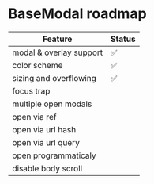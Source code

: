 # BaseModal roadmap

| Feature                 | Status |
| ----------------------- | ------ |
| modal & overlay support | ✅     |
| color scheme            | ✅     |
| sizing and overflowing  | ✅     |
| focus trap              |        |
| multiple open modals    |        |
| open via ref            |        |
| open via url hash       |        |
| open via url query      |        |
| open programmaticaly    |        |
| disable body scroll     |        |
